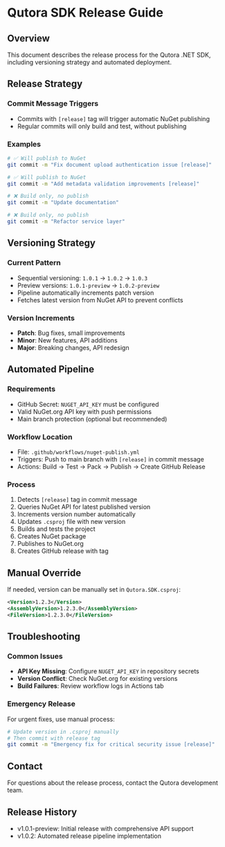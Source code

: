 # Qutora SDK Release Guide

## Overview
This document describes the release process for the Qutora .NET SDK, including versioning strategy and automated deployment.

## Release Strategy

### Commit Message Triggers
- Commits with `[release]` tag will trigger automatic NuGet publishing
- Regular commits will only build and test, without publishing

### Examples
```bash
# ✅ Will publish to NuGet
git commit -m "Fix document upload authentication issue [release]"

# ✅ Will publish to NuGet  
git commit -m "Add metadata validation improvements [release]"

# ❌ Build only, no publish
git commit -m "Update documentation"

# ❌ Build only, no publish
git commit -m "Refactor service layer"
```

## Versioning Strategy

### Current Pattern
- Sequential versioning: `1.0.1` → `1.0.2` → `1.0.3`
- Preview versions: `1.0.1-preview` → `1.0.2-preview`
- Pipeline automatically increments patch version
- Fetches latest version from NuGet API to prevent conflicts

### Version Increments
- **Patch**: Bug fixes, small improvements
- **Minor**: New features, API additions  
- **Major**: Breaking changes, API redesign

## Automated Pipeline

### Requirements
- GitHub Secret: `NUGET_API_KEY` must be configured
- Valid NuGet.org API key with push permissions
- Main branch protection (optional but recommended)

### Workflow Location
- File: `.github/workflows/nuget-publish.yml`
- Triggers: Push to main branch with `[release]` in commit message
- Actions: Build → Test → Pack → Publish → Create GitHub Release

### Process
1. Detects `[release]` tag in commit message
2. Queries NuGet API for latest published version
3. Increments version number automatically
4. Updates `.csproj` file with new version
5. Builds and tests the project
6. Creates NuGet package
7. Publishes to NuGet.org
8. Creates GitHub release with tag

## Manual Override
If needed, version can be manually set in `Qutora.SDK.csproj`:
```xml
<Version>1.2.3</Version>
<AssemblyVersion>1.2.3.0</AssemblyVersion>
<FileVersion>1.2.3.0</FileVersion>
```

## Troubleshooting

### Common Issues
- **API Key Missing**: Configure `NUGET_API_KEY` in repository secrets
- **Version Conflict**: Check NuGet.org for existing versions
- **Build Failures**: Review workflow logs in Actions tab

### Emergency Release
For urgent fixes, use manual process:
```bash
# Update version in .csproj manually
# Then commit with release tag
git commit -m "Emergency fix for critical security issue [release]"
```

## Contact
For questions about the release process, contact the Qutora development team.

## Release History
- v1.0.1-preview: Initial release with comprehensive API support
- v1.0.2: Automated release pipeline implementation 